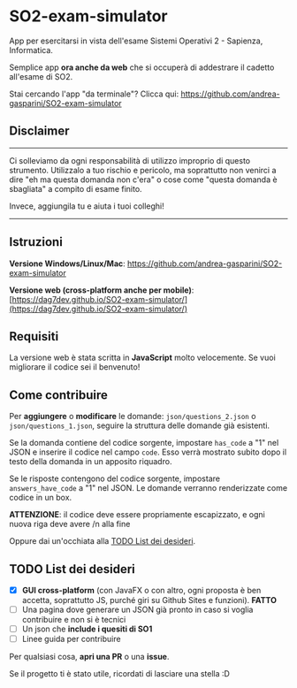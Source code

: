 # SO2-exam-simulator
App per esercitarsi in vista dell'esame Sistemi Operativi 2 - Sapienza, Informatica.

Semplice app **ora anche da web** che si occuperà di addestrare il cadetto all'esame di SO2.

Stai cercando l'app "da terminale"? Clicca qui: https://github.com/andrea-gasparini/SO2-exam-simulator

## Disclaimer
---
Ci solleviamo da ogni responsabilità di utilizzo improprio di questo strumento.
Utilizzalo a tuo rischio e pericolo, ma soprattutto non venirci a dire "eh ma questa domanda non c'era" o cose come "questa domanda è sbagliata" a compito di esame finito.

Invece, aggiungila tu e aiuta i tuoi colleghi!

---

## Istruzioni
**Versione Windows/Linux/Mac**: https://github.com/andrea-gasparini/SO2-exam-simulator

**Versione web (cross-platform anche per mobile)**: [https://dag7dev.github.io/SO2-exam-simulator/](https://dag7dev.github.io/SO2-exam-simulator/)

## Requisiti
La versione web è stata scritta in **JavaScript** molto velocemente. Se vuoi migliorare il codice sei il benvenuto!

## Come contribuire
Per **aggiungere** o **modificare** le domande: `json/questions_2.json` o `json/questions_1.json`, seguire la struttura delle domande già esistenti.

Se la domanda contiene del codice sorgente, impostare `has_code` a "1" nel JSON e inserire il codice nel campo `code`. Esso verrà mostrato subito dopo il testo della domanda in un apposito riquadro.

Se le risposte contengono del codice sorgente, impostare `answers_have_code` a "1" nel JSON. Le domande verranno renderizzate come codice in un box.

**ATTENZIONE**: il codice deve essere propriamente escapizzato, e ogni nuova riga deve avere /n alla fine

Oppure dai un'occhiata alla [TODO List dei desideri](#todo-list-dei-desideri).

## TODO List dei desideri
- [X] **GUI cross-platform** (con JavaFX o con altro, ogni proposta è ben accetta, soprattutto JS, purché giri su Github Sites e funzioni).
**FATTO**
- [ ] Una pagina dove generare un JSON già pronto in caso si voglia contribuire e non si è tecnici
- [ ] Un json che **include i quesiti di SO1**
- [ ] Linee guida per contribuire

Per qualsiasi cosa, **apri una PR** o una **issue**.

Se il progetto ti è stato utile, ricordati di lasciare una stella :D
